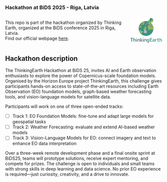 ### Hackathon at BiDS 2025 - Riga, Latvia

<div style="display: flex; align-items: center; justify-content: space-between;">
	<div>
		<p>
			This repo is part of the hackathon organized by Thinking Earth, organized at the BiDS conference 2025 in Riga, Latvia.<br>
			Find our official webpage <a href="https://thinkingearth-hackathon.devpost.com/">here</a>.
		</p>
	</div>
	<img src="imgs/ThinkingEarth_Logo.png" alt="logo" style="height:80px; margin-left: 24px;">
</div>

## Hackathon description

The ThinkingEarth Hackathon at BiDS 25, invites AI and Earth observation enthusiasts to explore the power of Copernicus-scale foundation models. Organised by the Horizon Europe project ThinkingEarth, this challenge gives participants hands-on access to state-of-the-art resources including Earth Observation (EO) foundation models, graph-based weather forecasting tools, and vision-language models for satellite data.

Participants will work on one of three open-ended tracks:

- [ ] Track 1: EO Foundation Models: fine-tune and adapt large models for geospatial tasks
- [ ] Track 2: Weather Forecasting: evaluate and extend AI-based weather models
- [ ] Track 3: Vision-Language Models for EO: connect imagery and text to enhance EO data interpretation

Over a three-week remote development phase and a final onsite sprint at BiDS25, teams will prototype solutions, receive expert mentoring, and compete for prizes. The challenge is open to individuals and small teams with strong skills in deep learning and data science. No prior EO experience is required—just curiosity, creativity, and a drive to innovate.